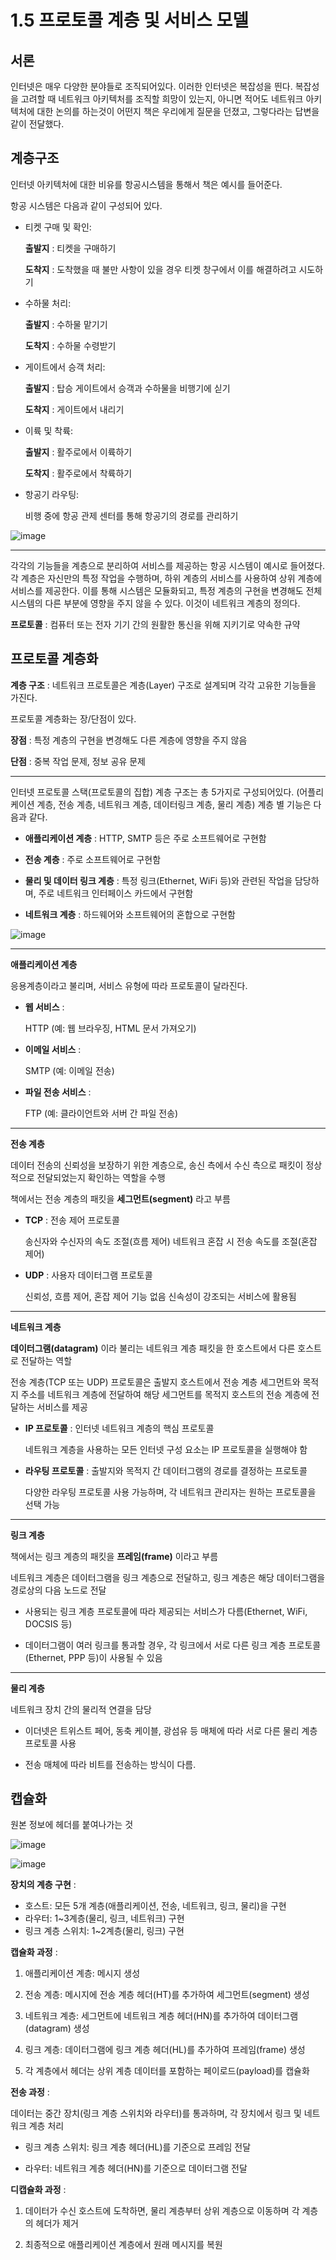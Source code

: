 # 1.5 프로토콜 계층 및 서비스 모델

## 서론

인터넷은 매우 다양한 분야들로 조직되어있다. 이러한 인터넷은 복잡성을 띈다. 복잡성을 고려할 때 네트워크 아키텍처를 조직할 희망이 있는지, 아니면 적어도 네트워크 아키텍처에 대한 논의를 하는것이 어떤지 책은 우리에게 질문을 던졌고, 그렇다라는 답변을 같이 전달했다.

## 계층구조

인터넷 아키텍처에 대한 비유를 항공시스템을 통해서 책은 예시를 들어준다.

항공 시스템은 다음과 같이 구성되어 있다.

+ 티켓 구매 및 확인:

    **출발지** : 티켓을 구매하기

    **도착지** : 도착했을 때 불만 사항이 있을 경우 티켓 창구에서 이를 해결하려고 시도하기

+ 수하물 처리:

    **출발지** : 수하물 맡기기

    **도착지** : 수하물 수령받기

+ 게이트에서 승객 처리:

    **출발지** : 탑승 게이트에서 승객과 수하물을 비행기에 싣기
  
    **도착지** : 게이트에서 내리기

+ 이륙 및 착륙:

    **출발지** : 활주로에서 이륙하기
  
    **도착지** : 활주로에서 착륙하기
  
+ 항공기 라우팅:

    비행 중에 항공 관제 센터를 통해 항공기의 경로를 관리하기


![image](https://github.com/user-attachments/assets/1f99bb86-c3e7-4855-ada3-56107903a6d0)


---  

각각의 기능들을 계층으로 분리하여 서비스를 제공하는 항공 시스템이 예시로 들어졌다. 각 계층은 자신만의 특정 작업을 수행하며, 하위 계층의 서비스를 사용하여 상위 계층에 서비스를 제공한다. 이를 통해 시스템은 모듈화되고, 특정 계층의 구현을 변경해도 전체 시스템의 다른 부분에 영향을 주지 않을 수 있다. 이것이 네트워크 계층의 정의다.

**프로토콜** : 컴퓨터 또는 전자 기기 간의 원활한 통신을 위해 지키기로 약속한 규약

## 프로토콜 계층화

**계층 구조** : 네트워크 프로토콜은 계층(Layer) 구조로 설계되며 각각 고유한 기능들을 가진다.

프로토콜 계층화는 장/단점이 있다.

**장점** : 특정 계층의 구현을 변경해도 다른 계층에 영향을 주지 않음

**단점** : 중복 작업 문제, 정보 공유 문제

---

인터넷 프로토콜 스택(프로토콜의 집합) 계층 구조는 총 5가지로 구성되어있다. (어플리케이션 계층, 전송 계층, 네트워크 계층, 데이터링크 계층, 물리 계층) 계층 별 기능은 다음과 같다.

- **애플리케이션 계층** : HTTP, SMTP 등은 주로 소프트웨어로 구현함

- **전송 계층** : 주로 소프트웨어로 구현함

- **물리 및 데이터 링크 계층** : 특정 링크(Ethernet, WiFi 등)와 관련된 작업을 담당하며, 주로 네트워크 인터페이스 카드에서 구현함

- **네트워크 계층** : 하드웨어와 소프트웨어의 혼합으로 구현함

![image](https://github.com/user-attachments/assets/c329dfc4-879f-4748-8061-59fd91b427ae)

---

**애플리케이션 계층**

응용계층이라고 불리며, 서비스 유형에 따라 프로토콜이 달라진다.

- **웹 서비스** :

    HTTP (예: 웹 브라우징, HTML 문서 가져오기)

- **이메일 서비스** :

    SMTP (예: 이메일 전송)

- **파일 전송 서비스** :

    FTP (예: 클라이언트와 서버 간 파일 전송)

---

**전송 계층**

데이터 전송의 신뢰성을 보장하기 위한 계층으로, 송신 측에서 수신 측으로 패킷이 정상적으로 전달되었는지 확인하는 역할을 수행

책에서는 전송 계층의 패킷을 **세그먼트(segment)** 라고 부름

- **TCP** : 전송 제어 프로토콜

    송신자와 수신자의 속도 조절(흐름 제어)
    네트워크 혼잡 시 전송 속도를 조절(혼잡 제어)

- **UDP** : 사용자 데이터그램 프로토콜

    신뢰성, 흐름 제어, 혼잡 제어 기능 없음
    신속성이 강조되는 서비스에 활용됨

---

**네트워크 계층**

**데이터그램(datagram)** 이라 불리는 네트워크 계층 패킷을 한 호스트에서 다른 호스트로 전달하는 역할

전송 계층(TCP 또는 UDP) 프로토콜은 출발지 호스트에서 전송 계층 세그먼트와 목적지 주소를 네트워크 계층에 전달하여 해당 세그먼트를 목적지 호스트의 전송 계층에 전달하는 서비스를 제공


- **IP 프로토콜** : 인터넷 네트워크 계층의 핵심 프로토콜

    네트워크 계층을 사용하는 모든 인터넷 구성 요소는 IP 프로토콜을 실행해야 함

- **라우팅 프로토콜** : 출발지와 목적지 간 데이터그램의 경로를 결정하는 프로토콜

    다양한 라우팅 프로토콜 사용 가능하며, 각 네트워크 관리자는 원하는 프로토콜을 선택 가능

---

**링크 계층**

책에서는 링크 계층의 패킷을 **프레임(frame)** 이라고 부름

네트워크 계층은 데이터그램을 링크 계층으로 전달하고, 링크 계층은 해당 데이터그램을 경로상의 다음 노드로 전달

- 사용되는 링크 계층 프로토콜에 따라 제공되는 서비스가 다름(Ethernet, WiFi, DOCSIS 등)

- 데이터그램이 여러 링크를 통과할 경우, 각 링크에서 서로 다른 링크 계층 프로토콜(Ethernet, PPP 등)이 사용될 수 있음

---

**물리 계층**

네트워크 장치 간의 물리적 연결을 담당

- 이더넷은 트위스트 페어, 동축 케이블, 광섬유 등 매체에 따라 서로 다른 물리 계층 프로토콜 사용

- 전송 매체에 따라 비트를 전송하는 방식이 다름.

## 캡슐화

원본 정보에 헤더를 붙여나가는 것

![image](https://github.com/user-attachments/assets/bca0847f-0d5e-4441-b915-8e8bf0c1da9e)

![image](https://github.com/user-attachments/assets/374229a5-22db-4ab2-8ba0-053254ebdb39)

**장치의 계층 구현** :

- 호스트: 모든 5개 계층(애플리케이션, 전송, 네트워크, 링크, 물리)을 구현
- 라우터: 1~3계층(물리, 링크, 네트워크) 구현
- 링크 계층 스위치: 1~2계층(물리, 링크) 구현

**캡슐화 과정** :

1. 애플리케이션 계층: 메시지 생성

2. 전송 계층: 메시지에 전송 계층 헤더(HT)를 추가하여 세그먼트(segment) 생성

3. 네트워크 계층: 세그먼트에 네트워크 계층 헤더(HN)를 추가하여 데이터그램(datagram) 생성

4. 링크 계층: 데이터그램에 링크 계층 헤더(HL)를 추가하여 프레임(frame) 생성

5. 각 계층에서 헤더는 상위 계층 데이터를 포함하는 페이로드(payload)를 캡슐화

**전송 과정** :

데이터는 중간 장치(링크 계층 스위치와 라우터)를 통과하며, 각 장치에서 링크 및 네트워크 계층 처리

- 링크 계층 스위치: 링크 계층 헤더(HL)를 기준으로 프레임 전달
  
- 라우터: 네트워크 계층 헤더(HN)를 기준으로 데이터그램 전달

**디캡슐화 과정** :

1. 데이터가 수신 호스트에 도착하면, 물리 계층부터 상위 계층으로 이동하며 각 계층의 헤더가 제거

2. 최종적으로 애플리케이션 계층에서 원래 메시지를 복원
